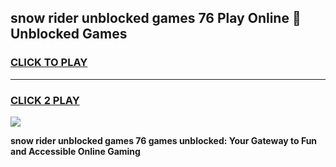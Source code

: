 
## snow rider unblocked games 76 Play Online 👋 Unblocked Games
<h3>
<a href="https://premium.freeplayer.one?title=snow_rider_unblocked_games_76&ref=19F">CLICK TO PLAY</a></h3>
<hr>

<h3>
<a href="https://premium.freeplayer.one?title=snow_rider_unblocked_games_76&ref=19F">CLICK 2 PLAY</a>
  
</h3>

<a href="https://premium.freeplayer.one?title=snow_rider_unblocked_games_76&ref=19F"><img src="https://clearcache.store/games.png"></a>


**snow rider unblocked games 76 games unblocked: Your Gateway to Fun and Accessible Online Gaming**
